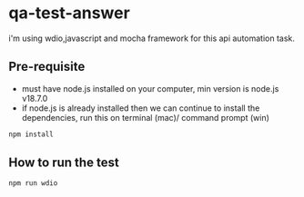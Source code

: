 # qa-test-answer

i'm using wdio,javascript and mocha framework for this api automation task.

## Pre-requisite

-   must have node.js installed on your computer, min version is node.js v18.7.0
-   if node.js is already installed then we can continue to install the dependencies, run this on terminal (mac)/ command prompt (win)

```bash
npm install
```

## How to run the test

```bash
npm run wdio
```
